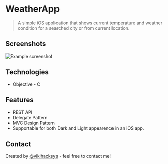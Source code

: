 # WeatherApp
> A simple iOS application that shows current temperature and weather condition for a searched city or from current location. 

## Screenshots
![Example screenshot](./img/screenshot.png)

## Technologies
* Objective - C

## Features
* REST API
* Delegate Pattern
* MVC Design Pattern
* Supportable for both Dark and Light appearence in an iOS app.

## Contact
Created by [@vikihacksys](https://github.com/vikihacksys) - feel free to contact me!
